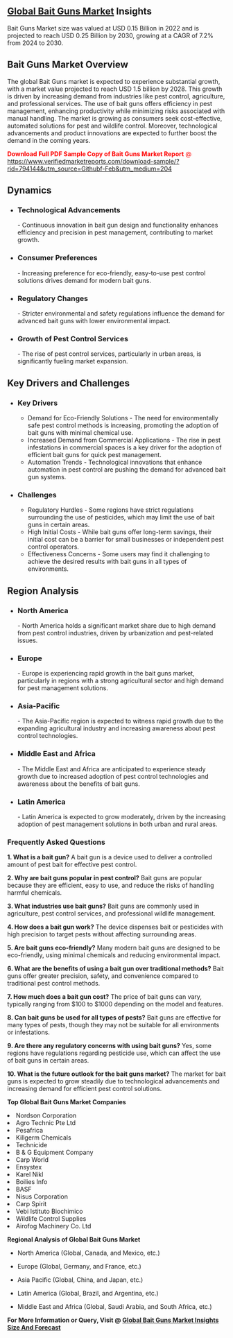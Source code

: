 <h2><a href="https://www.verifiedmarketreports.com/download-sample/?rid=794144&amp;utm_source=Githubf&amp;utm_medium=204" target="_blank">Global Bait Guns Market</a> Insights</h2><p>Bait Guns Market size was valued at USD 0.15 Billion in 2022 and is projected to reach USD 0.25 Billion by 2030, growing at a CAGR of 7.2% from 2024 to 2030.</p><p> <h2>Bait Guns Market Overview</h2> <p>The global Bait Guns market is expected to experience substantial growth, with a market value projected to reach USD 1.5 billion by 2028. This growth is driven by increasing demand from industries like pest control, agriculture, and professional services. The use of bait guns offers efficiency in pest management, enhancing productivity while minimizing risks associated with manual handling. The market is growing as consumers seek cost-effective, automated solutions for pest and wildlife control. Moreover, technological advancements and product innovations are expected to further boost the demand in the coming years.</p> <p><p><span class=""><span style="color: #ff0000;"><strong>Download Full PDF Sample Copy of Bait Guns Market Report</strong> @ </span><a href="https://www.verifiedmarketreports.com/download-sample/?rid=794144&amp;utm_source=Githubf-Feb&amp;utm_medium=204" target="_blank">https://www.verifiedmarketreports.com/download-sample/?rid=794144&amp;utm_source=Githubf-Feb&amp;utm_medium=204</a></span></p></p> <h2>Dynamics</h2> <ul> <li><h3>Technological Advancements</h3> - Continuous innovation in bait gun design and functionality enhances efficiency and precision in pest management, contributing to market growth.</li> <li><h3>Consumer Preferences</h3> - Increasing preference for eco-friendly, easy-to-use pest control solutions drives demand for modern bait guns.</li> <li><h3>Regulatory Changes</h3> - Stricter environmental and safety regulations influence the demand for advanced bait guns with lower environmental impact.</li> <li><h3>Growth of Pest Control Services</h3> - The rise of pest control services, particularly in urban areas, is significantly fueling market expansion.</li> </ul> <h2>Key Drivers and Challenges</h2> <ul> <li><h3>Key Drivers</h3> <ul> <li>Demand for Eco-Friendly Solutions - The need for environmentally safe pest control methods is increasing, promoting the adoption of bait guns with minimal chemical use.</li> <li>Increased Demand from Commercial Applications - The rise in pest infestations in commercial spaces is a key driver for the adoption of efficient bait guns for quick pest management.</li> <li>Automation Trends - Technological innovations that enhance automation in pest control are pushing the demand for advanced bait gun systems.</li> </ul> </li> <li><h3>Challenges</h3> <ul> <li>Regulatory Hurdles - Some regions have strict regulations surrounding the use of pesticides, which may limit the use of bait guns in certain areas.</li> <li>High Initial Costs - While bait guns offer long-term savings, their initial cost can be a barrier for small businesses or independent pest control operators.</li> <li>Effectiveness Concerns - Some users may find it challenging to achieve the desired results with bait guns in all types of environments.</li> </ul> </li> </ul> <h2>Region Analysis</h2> <ul> <li><h3>North America</h3> - North America holds a significant market share due to high demand from pest control industries, driven by urbanization and pest-related issues.</li> <li><h3>Europe</h3> - Europe is experiencing rapid growth in the bait guns market, particularly in regions with a strong agricultural sector and high demand for pest management solutions.</li> <li><h3>Asia-Pacific</h3> - The Asia-Pacific region is expected to witness rapid growth due to the expanding agricultural industry and increasing awareness about pest control technologies.</li> <li><h3>Middle East and Africa</h3> - The Middle East and Africa are anticipated to experience steady growth due to increased adoption of pest control technologies and awareness about the benefits of bait guns.</li> <li><h3>Latin America</h3> - Latin America is expected to grow moderately, driven by the increasing adoption of pest management solutions in both urban and rural areas.</li> </ul> <h3>Frequently Asked Questions</h3> <p><strong>1. What is a bait gun?</strong> A bait gun is a device used to deliver a controlled amount of pest bait for effective pest control.</p> <p><strong>2. Why are bait guns popular in pest control?</strong> Bait guns are popular because they are efficient, easy to use, and reduce the risks of handling harmful chemicals.</p> <p><strong>3. What industries use bait guns?</strong> Bait guns are commonly used in agriculture, pest control services, and professional wildlife management.</p> <p><strong>4. How does a bait gun work?</strong> The device dispenses bait or pesticides with high precision to target pests without affecting surrounding areas.</p> <p><strong>5. Are bait guns eco-friendly?</strong> Many modern bait guns are designed to be eco-friendly, using minimal chemicals and reducing environmental impact.</p> <p><strong>6. What are the benefits of using a bait gun over traditional methods?</strong> Bait guns offer greater precision, safety, and convenience compared to traditional pest control methods.</p> <p><strong>7. How much does a bait gun cost?</strong> The price of bait guns can vary, typically ranging from $100 to $1000 depending on the model and features.</p> <p><strong>8. Can bait guns be used for all types of pests?</strong> Bait guns are effective for many types of pests, though they may not be suitable for all environments or infestations.</p> <p><strong>9. Are there any regulatory concerns with using bait guns?</strong> Yes, some regions have regulations regarding pesticide use, which can affect the use of bait guns in certain areas.</p> <p><strong>10. What is the future outlook for the bait guns market?</strong> The market for bait guns is expected to grow steadily due to technological advancements and increasing demand for efficient pest control solutions.</p> </p><p><strong>Top Global Bait Guns Market Companies</strong></p><div data-test-id=""><p><li>Nordson Corporation</li><li> Agro Technic Pte Ltd</li><li> Pesafrica</li><li> Killgerm Chemicals</li><li> Technicide</li><li> B & G Equipment Company</li><li> Carp World</li><li> Ensystex</li><li> Karel Nikl</li><li> Boilies Info</li><li> BASF</li><li> Nisus Corporation</li><li> Carp Spirit</li><li> Vebi Istituto Biochimico</li><li> Wildlife Control Supplies</li><li> Airofog Machinery Co. Ltd</li></p><div><strong>Regional Analysis of&nbsp;Global Bait Guns Market</strong></div><ul><li dir="ltr"><p dir="ltr">North America&nbsp;(Global, Canada, and Mexico, etc.)</p></li><li dir="ltr"><p dir="ltr">Europe (Global, Germany, and France, etc.)</p></li><li dir="ltr"><p dir="ltr">Asia Pacific&nbsp;(Global, China, and Japan, etc.)</p></li><li dir="ltr"><p dir="ltr">Latin America&nbsp;(Global, Brazil, and Argentina, etc.)</p></li><li dir="ltr">Middle East and Africa&nbsp;(Global, Saudi Arabia, and South Africa, etc.)</li></ul><p><strong>For More Information or Query, Visit @&nbsp;</strong><strong><a href="https://www.verifiedmarketreports.com/product/bait-guns-market/?utm_source=Githubf&amp;utm_medium=204" target="_blank">Global Bait Guns Market Insights Size And Forecast</a></strong></p></div>
